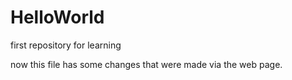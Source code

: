 # HelloWorld
first repository for learning

now this file has some changes that were made via the web page.
